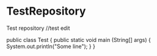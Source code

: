 # TestRepository
Test repository
//test edit

public class Test {
  public static void main (String[] args) {
    System.out.println("Some line");
    }
}
